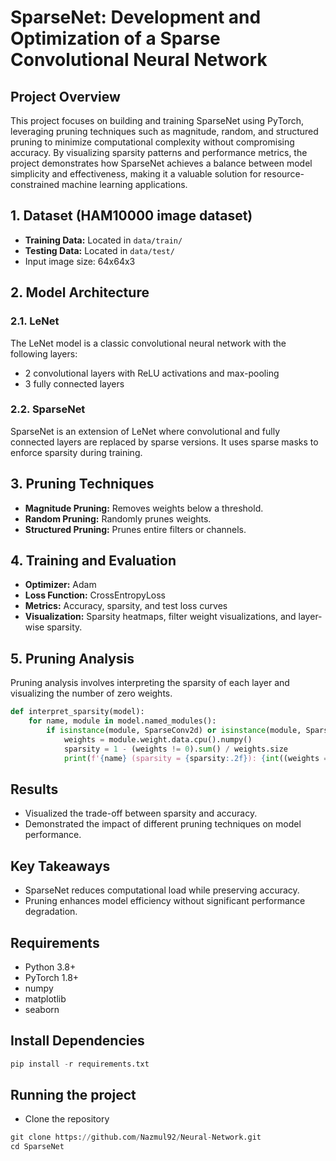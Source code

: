 # SparseNet: Development and Optimization of a Sparse Convolutional Neural Network
## Project Overview
This project focuses on building and training SparseNet using PyTorch, leveraging pruning techniques such as magnitude, random, and structured pruning to minimize computational complexity without compromising accuracy. By visualizing sparsity patterns and performance metrics, the project demonstrates how SparseNet achieves a balance between model simplicity and effectiveness, making it a valuable solution for resource-constrained machine learning applications.

## 1. Dataset (HAM10000 image dataset)
- **Training Data:** Located in `data/train/`
- **Testing Data:** Located in `data/test/`
- Input image size: 64x64x3

## 2. Model Architecture
### 2.1. LeNet
The LeNet model is a classic convolutional neural network with the following layers:
- 2 convolutional layers with ReLU activations and max-pooling
- 3 fully connected layers

### 2.2. SparseNet
SparseNet is an extension of LeNet where convolutional and fully connected layers are replaced by sparse versions. It uses sparse masks to enforce sparsity during training.

## 3. Pruning Techniques
- **Magnitude Pruning:** Removes weights below a threshold.
- **Random Pruning:** Randomly prunes weights.
- **Structured Pruning:** Prunes entire filters or channels.

## 4. Training and Evaluation
- **Optimizer:** Adam
- **Loss Function:** CrossEntropyLoss
- **Metrics:** Accuracy, sparsity, and test loss curves
- **Visualization:** Sparsity heatmaps, filter weight visualizations, and layer-wise sparsity.


## 5. Pruning Analysis
Pruning analysis involves interpreting the sparsity of each layer and visualizing the number of zero weights.


```python
def interpret_sparsity(model):
    for name, module in model.named_modules():
        if isinstance(module, SparseConv2d) or isinstance(module, SparseLinear):
            weights = module.weight.data.cpu().numpy()
            sparsity = 1 - (weights != 0).sum() / weights.size
            print(f'{name} (sparsity = {sparsity:.2f}): {int((weights == 0).sum())} weights are zero out of {weights.size}')
```


## Results
- Visualized the trade-off between sparsity and accuracy.
- Demonstrated the impact of different pruning techniques on model performance.

## Key Takeaways
- SparseNet reduces computational load while preserving accuracy.
- Pruning enhances model efficiency without significant performance degradation.

## Requirements
* Python 3.8+
* PyTorch 1.8+
* numpy
* matplotlib
* seaborn
## Install Dependencies
```python
pip install -r requirements.txt
```
## Running the project
* Clone the repository
```python
git clone https://github.com/Nazmul92/Neural-Network.git
cd SparseNet
```
